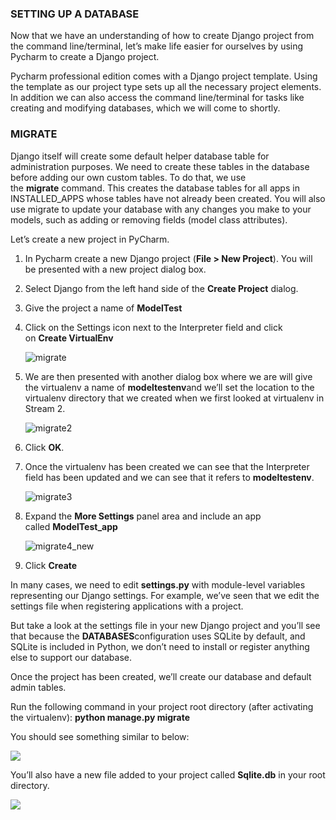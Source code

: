 ### SETTING UP A DATABASE

Now that we have an understanding of how to create Django project from the
command line/terminal, let’s make life easier for ourselves by using Pycharm to
create a Django project.

Pycharm professional edition comes with a Django project template. Using the
template as our project type sets up all the necessary project elements. In
addition we can also access the command line/terminal for tasks like creating
and modifying databases, which we will come to shortly.  
  
  


### MIGRATE

Django itself will create some default helper database table for administration
purposes. We need to create these tables in the database before adding our own
custom tables. To do that, we use the **migrate** command. This creates the
database tables for all apps in INSTALLED_APPS whose tables have not already
been created. You will also use migrate to update your database with any changes
you make to your models, such as adding or removing fields (model class
attributes).

Let’s create a new project in PyCharm.

1.  In Pycharm create a new Django project (**File \> New Project**). You will
    be presented with a new project dialog box.

2.  Select Django from the left hand side of the **Create Project** dialog.

3.  Give the project a name of **ModelTest**

4.  Click on the Settings icon next to the Interpreter field and click
    on **Create VirtualEnv**  
      
      
    

    ![migrate](http://codeinstitute.wpengine.com/wp-content/uploads/2015/11/migrate.png)

5.  We are then presented with another dialog box where we are will give the
    virtualenv a name of **modeltestenv**and we’ll set the location to the
    virtualenv directory that we created when we first looked at virtualenv in
    Stream 2.  
      
      
    

    ![migrate2](http://codeinstitute.wpengine.com/wp-content/uploads/2015/11/migrate2.png)

6.  Click **OK**.

7.  Once the virtualenv has been created we can see that the Interpreter field
    has been updated and we can see that it refers to **modeltestenv**.  
      
      
    

    ![migrate3](http://codeinstitute.wpengine.com/wp-content/uploads/2015/11/migrate3.png)

8.  Expand the **More Settings** panel area and include an app
    called **ModelTest_app**  
      
      
    

    ![migrate4_new](https://lms.codeinstitute.net/wp-content/uploads/2015/11/migrate4_new.png)

9.  Click **Create**

In many cases, we need to edit **settings.py** with module-level variables
representing our Django settings. For example, we’ve seen that we edit the
settings file when registering applications with a project.

But take a look at the settings file in your new Django project and you’ll see
that because the **DATABASES**configuration uses SQLite by default, and SQLite
is included in Python, we don’t need to install or register anything else to
support our database.  
  


Once the project has been created, we’ll create our database and default admin
tables.

Run the following command in your project root directory (after activating the
virtualenv): **python manage.py migrate**

You should see something similar to below:  
  
  


![](http://codeinstitute.wpengine.com/wp-content/uploads/2015/11/1448898161_image3.png)

  
  
  
You’ll also have a new file added to your project called **Sqlite.db** in your
root directory.  
  
  


![](http://codeinstitute.wpengine.com/wp-content/uploads/2015/11/1448898161_image4.png)
